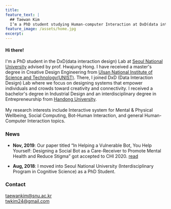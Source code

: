 ```yaml
---
title: 
feature_text: |
  ## Taewan Kim
  I’m a PhD student studying Human-computer Interaction at DxD(data interaction design) lab, Seoul National University advised by Prof. Hwajung Hong.
feature_image: /assets/home.jpg
excerpt: 
---
```

#### Hi there!
I'm a PhD student in the DxD(data interaction design) Lab at <a href="https://www.snu.ac.kr/" target="_blank">Seoul National University</a> advised by prof. Hwajung Hong. I have received a master's degree in Creative Design Engineering from <a href="https://www.unist.ac.kr/" target="_blank">Ulsan National Institute of Science and Technology(UNIST)</a>. There, I joined DxD (Data Interaction Design) Lab where we focus on designing systems that empower individuals and crowds toward creativity and connectivity. I received a bachelor's degree in Industrial Design and an interdisciplinary degree in Entrepreneurship from <a href="https://www.handong.edu/eng/" target="_blank">Handong University</a>. <br><br> My research interests include Interactive system for Mental & Physical Wellbeing, Social Computing, Bot-Human Interaction, and general Human-Computer Interaction topics.

### News
- <b>Nov, 2019</b>: Our paper titled “In Helping a Vulnerable Bot, You Help Yourself: Designing a Social Bot as a Care-Receiver to Promote Mental Health and Reduce Stigma” got accepted to CHI 2020. <a href="/academic/2019/11/09/chi2020/">read</a> 

- <b>Aug, 2018</b>: I moved into Seoul National University (Interdisciplinary Program in Cognitive Science) as a PhD Student.

### Contact
<a href="mailto:taewankim@snu.ac.kr?Subject=" target="_top">taewankim@snu.ac.kr</a>
<br>
<a href="mailto:twkim24@gmail.aocm?Subject=" target="_top">twkim24@gmail.com</a>
